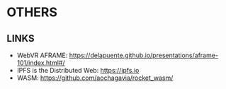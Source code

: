 OTHERS
=====

LINKS
-----

* WebVR AFRAME: https://delapuente.github.io/presentations/aframe-101/index.html#/
* IPFS is the Distributed Web: https://ipfs.io
* WASM: https://github.com/aochagavia/rocket_wasm/